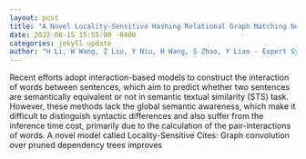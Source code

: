 ```yaml
--- 
layout: post 
title: "A Novel Locality-Sensitive Hashing Relational Graph Matching Network for Semantic Textual Similarity Measurement" 
date: 2022-06-15 15:55:00 -0400 
categories: jekyll update 
author: "H Li, W Wang, Z Liu, Y Niu, H Wang, S Zhao, Y Liao - Expert Systems with , 2022" 
--- 
```

Recent efforts adopt interaction-based models to construct the interaction of words between sentences, which aim to predict whether two sentences are semantically equivalent or not in semantic textual similarity (STS) task. However, these methods lack the global semantic awareness, which make it difficult to distinguish syntactic differences and also suffer from the inference time cost, primarily due to the calculation of the pair-interactions of words. A novel model called Locality-Sensitive Cites: Graph convolution over pruned dependency trees improves